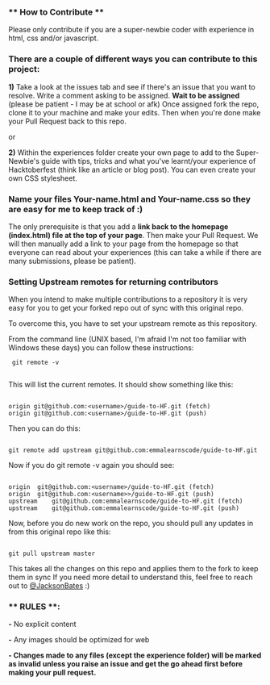 ### ** How to Contribute **

Please only contribute if you are a super-newbie coder with experience in html, css and/or javascript.

### There are a couple of different ways you can contribute to this project:

**1)** Take a look at the issues tab and see if there's an issue that you want to resolve. Write a comment asking to be assigned. **Wait to be assigned** (please be patient - I may be at school or afk) Once assigned fork the repo, clone it to your machine and make your edits. Then when you're done make your Pull Request back to this repo.

or 

**2)** Within the experiences folder create your own page to add to the Super-Newbie's guide with tips, tricks and what you've learnt/your experience of Hacktoberfest (think like an article or blog post). You can even create your own CSS stylesheet. 

### Name your files Your-name.html and Your-name.css so they are easy for me to keep track of :)

The only prerequisite is that you add a **link back to the homepage (index.html) file at the top of your page**. Then make your Pull Request. We will then manually add a link to your page from the homepage so that everyone can read about your experiences (this can take a while if there are many submissions, please be patient).

### Setting Upstream remotes for returning contributors

When you intend to make multiple contributions to a repository it is very easy for you to get your forked repo out of sync with this original repo.

To overcome this, you have to set your upstream remote as this repository.

From the command line (UNIX based, I'm afraid I'm not too familiar with Windows these days) you can follow these instructions:
```
 git remote -v
 
 ```
 
This will list the current remotes. It should show something like this:
```

origin git@github.com:<username>/guide-to-HF.git (fetch)
origin git@github.com:<username>/guide-to-HF.git (push)

```
Then you can do this:

```

git remote add upstream git@github.com:emmalearnscode/guide-to-HF.git

```

Now if you do git remote -v again you should see:

```

origin	git@github.com:<username>/guide-to-HF.git (fetch)
origin	git@github.com:<username>>/guide-to-HF.git (push)
upstream	git@github.com:emmalearnscode/guide-to-HF.git (fetch)
upstream	git@github.com:emmalearnscode/guide-to-HF.git (push)

```

Now, before you do new work on the repo, you should pull any updates in from this original repo like this:

```

git pull upstream master

```

This takes all the changes on this repo and applies them to the fork to keep them in sync
If you need more detail to understand this, feel free to reach out to [@JacksonBates](https://twitter.com/JacksonBates)  :)

### ** RULES **: 

**-** No explicit content

**-** Any images should be optimized for web

**- Changes made to any files (except the experience folder) will be marked as invalid unless you raise an issue and get the go ahead first before making your pull request.**


